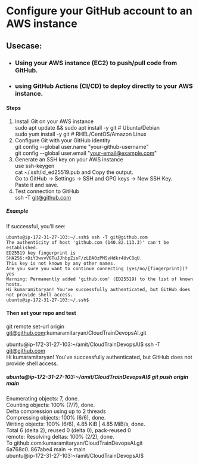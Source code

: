 # Configure your GitHub account to an AWS instance
## Usecase:
* ### Using your AWS instance (EC2) to push/pull code from GitHub.
* ### using GitHub Actions (CI/CD) to deploy directly to your AWS instance.
#### Steps
1. Install Git on your AWS instance  
		sudo apt update && sudo apt install -y git   # Ubuntu/Debian  
		sudo yum install -y git                      # RHEL/CentOS/Amazon Linux    
2. Configure Git with your GitHub identity  
		git config --global user.name "your-github-username"  
    git config --global user.email "your-email@example.com"  
3. Generate an SSH key on your AWS instance  
		use ssh-keygen   
		cat ~/.ssh/id_ed25519.pub and Copy the output.  
		Go to GitHub → Settings → SSH and GPG keys → New SSH Key.  
		Paste it and save.  
4. Test connection to GitHub  
		ssh -T git@github.com  

##### Example  
If successful, you’ll see:
	
	ubuntu@ip-172-31-27-103:~/.ssh$ ssh -T git@github.com  
	The authenticity of host 'github.com (140.82.113.3)' can't be established.
	ED25519 key fingerprint is SHA256:+DiY3wvvV6TuJJhbpZisF/zLDA0zPMSvHdkr4UvCOqU.
	This key is not known by any other names.
	Are you sure you want to continue connecting (yes/no/[fingerprint])? yes
	Warning: Permanently added 'github.com' (ED25519) to the list of known hosts.
	Hi kumaramitaryan! You've successfully authenticated, but GitHub does not provide shell access.
	ubuntu@ip-172-31-27-103:~/.ssh$


#### Then set your repo and test 
git remote set-url origin git@github.com:kumaramitaryan/CloudTrainDevopsAI.git

ubuntu@ip-172-31-27-103:~/amit/CloudTrainDevopsAI$ ssh -T git@github.com  
Hi kumaramitaryan! You've successfully authenticated, but GitHub does not provide shell access.  

##### ubuntu@ip-172-31-27-103:~/amit/CloudTrainDevopsAI$ git push origin main
Enumerating objects: 7, done.  
Counting objects: 100% (7/7), done.  
Delta compression using up to 2 threads  
Compressing objects: 100% (6/6), done.  
Writing objects: 100% (6/6), 4.85 KiB | 4.85 MiB/s, done.  
Total 6 (delta 2), reused 0 (delta 0), pack-reused 0  
remote: Resolving deltas: 100% (2/2), done.  
To github.com:kumaramitaryan/CloudTrainDevopsAI.git  
   6a768c0..867abe4  main -> main  
ubuntu@ip-172-31-27-103:~/amit/CloudTrainDevopsAI$  

